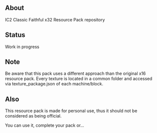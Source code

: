 ## About
IC2 Classic Faithful x32 Resource Pack repository

## Status
Work in progress

## Note
Be aware that this pack uses a different approach than the original x16 resource pack. Every texture is located in a common folder and accessed via texture_package.json of each machine/block. 

## Also
This resource pack is made for personal use, thus it should not be considered as being official.

You can use it, complete your pack or...
